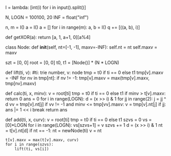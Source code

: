 I = lambda: [int(i) for i in input().split()]

N, LOGN = 100100, 20
INF = float("inf")

n, m = I()
a = I()
a = []
for i in range(m):
    a, b = I()
    q += [((a, b), i)]


def getXOR(a):
    return [a, 1, a+1, 0][a%4]

class Node:
    def __init__(self, nt=[-1, -1], maxv=-INF):
        self.nt = nt
        self.maxv = maxv

szt = [0, 0]
root = [0, 0]
t0, t1 = [Node()] * (N * LOGN)

def lift(ti, v):    #ti: trie number, v: node
    tmp = t0 if ti == 0 else t1
    tmp[v].maxv = -INF
    for nv in tmp[nt]:
        if nv != -1:
            tmp[v].maxv = max(tmp[v].maxv, tmp[nv].maxv)

def calc(ti, x, minv):
    v = root[ti]
    tmp = t0 if ti == 0 else t1
    if minv > t[v].maxv: return 0
    ans = 0
    for i in range(LOGN):
        d = (x >> i) & 1
        for jj in range(2):
            j = jj ^ d
            vv = tmp[v].nt[j]
            if vv != -1 and minv <= tmp[vv].maxv:
                v = tmp[v].nt[j]
                if jj: ans |= 1 << i
                break
    return ans

def add(ti, x, curv):
    v = root[ti]
    tmp = t0 if ti == 0 else t1
    szvs = 0
    vs = [0]*LOGN
    for i in range(LOGN):
        vs[szvs+1] = v
        szvs += 1
        d = (x >> i) & 1
        nt = t[v].nt[d]
        if nt == -1: nt = newNode(ti)
        v = nt

    t[v].maxv = max(t[v].maxv, curv)
    for i in range(szvs):
        lift(ti, vs[i])
